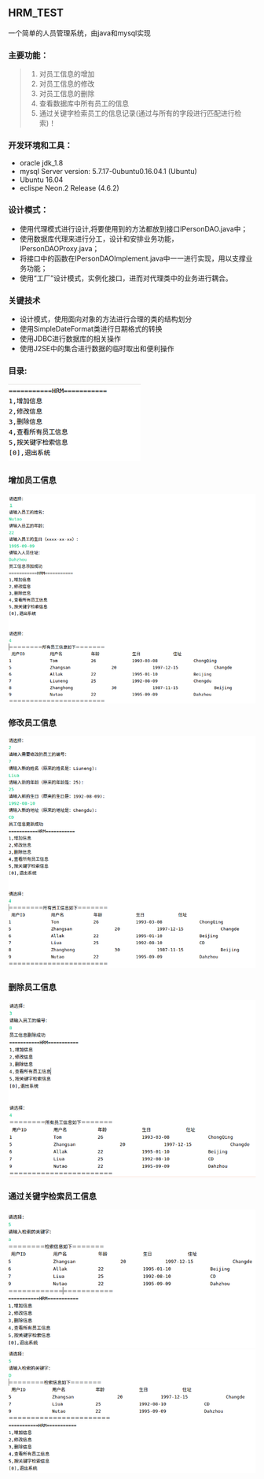 HRM_TEST
-----------
一个简单的人员管理系统，由java和mysql实现

### 主要功能：

> 1. 对员工信息的增加
> 2. 对员工信息的修改
> 3. 对员工信息的删除
> 4. 查看数据库中所有员工的信息
> 5. 通过关键字检索员工的信息记录(通过与所有的字段进行匹配进行检索)！

### 开发环境和工具：

- oracle jdk_1.8
- mysql Server version: 5.7.17-0ubuntu0.16.04.1 (Ubuntu)
- Ubuntu 16.04
- eclispe Neon.2 Release (4.6.2)

### 设计模式：

- 使用代理模式进行设计,将要使用到的方法都放到接口IPersonDAO.java中；
- 使用数据库代理来进行分工，设计和安排业务功能，IPersonDAOProxy.java；
- 将接口中的函数在IPersonDAOImplement.java中一一进行实现，用以支撑业务功能；
- 使用“工厂”设计模式，实例化接口，进而对代理类中的业务进行耦合。

### 关键技术

- 设计模式，使用面向对象的方法进行合理的类的结构划分
- 使用SimpleDateFormat类进行日期格式的转换
- 使用JDBC进行数据库的相关操作
- 使用J2SE中的集合进行数据的临时取出和便利操作

### 目录:

![HRM 目录](https://github.com/Nutao/HRM_TEST/blob/1a2a6c81e9f144de47d5ff35b1615fd42241e40a/imgs/content.png?raw=true)

### 增加员工信息

![HRM 1](https://github.com/Nutao/HRM_TEST/raw/1a2a6c81e9f144de47d5ff35b1615fd42241e40a/imgs/1.png?raw=true)

### 修改员工信息

![HRM 2](https://github.com/Nutao/HRM_TEST/blob/1a2a6c81e9f144de47d5ff35b1615fd42241e40a/imgs/2.png?raw=true)

### 删除员工信息
![HRM 3](https://github.com/Nutao/HRM_TEST/raw/1a2a6c81e9f144de47d5ff35b1615fd42241e40a/imgs/3.png?raw=true)


### 通过关键字检索员工信息
![HRM 5](https://github.com/Nutao/HRM_TEST/blob/1a2a6c81e9f144de47d5ff35b1615fd42241e40a/imgs/5_1.png?raw=true)
![HRM 5](https://github.com/Nutao/HRM_TEST/blob/1a2a6c81e9f144de47d5ff35b1615fd42241e40a/imgs/5_2.png?raw=true)

